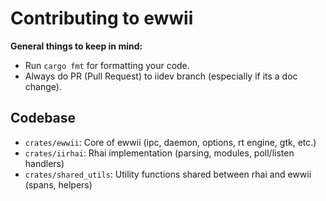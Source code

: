 # Contributing to ewwii

**General things to keep in mind:**

-   Run `cargo fmt` for formatting your code.
-   Always do PR (Pull Request) to iidev branch (especially if its a doc change).

## Codebase

-   `crates/ewwii`: Core of ewwii (ipc, daemon, options, rt engine, gtk, etc.)
-   `crates/iirhai`: Rhai implementation (parsing, modules, poll/listen handlers)
-   `crates/shared_utils`: Utility functions shared between rhai and ewwii (spans, helpers)
